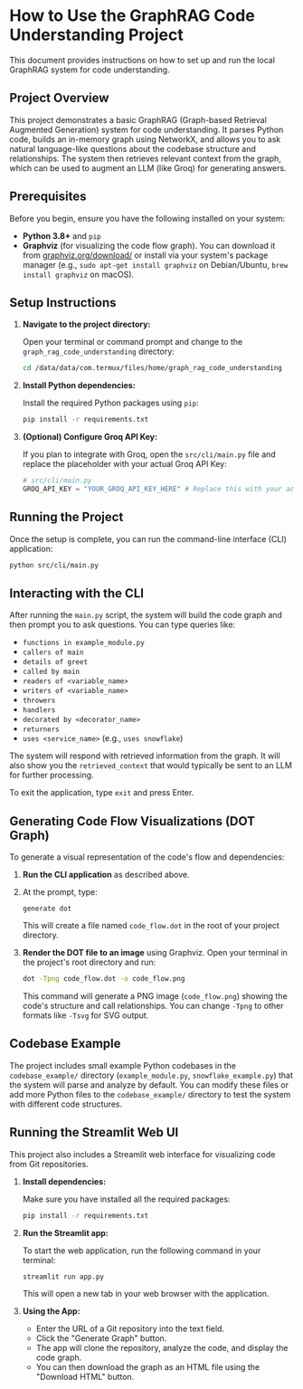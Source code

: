 # How to Use the GraphRAG Code Understanding Project

This document provides instructions on how to set up and run the local GraphRAG system for code understanding.

## Project Overview

This project demonstrates a basic GraphRAG (Graph-based Retrieval Augmented Generation) system for code understanding. It parses Python code, builds an in-memory graph using NetworkX, and allows you to ask natural language-like questions about the codebase structure and relationships. The system then retrieves relevant context from the graph, which can be used to augment an LLM (like Groq) for generating answers.

## Prerequisites

Before you begin, ensure you have the following installed on your system:

*   **Python 3.8+** and `pip`
*   **Graphviz** (for visualizing the code flow graph). You can download it from [graphviz.org/download/](https://graphviz.org/download/) or install via your system's package manager (e.g., `sudo apt-get install graphviz` on Debian/Ubuntu, `brew install graphviz` on macOS).

## Setup Instructions

1.  **Navigate to the project directory:**

    Open your terminal or command prompt and change to the `graph_rag_code_understanding` directory:
    ```bash
    cd /data/data/com.termux/files/home/graph_rag_code_understanding
    ```

2.  **Install Python dependencies:**

    Install the required Python packages using `pip`:
    ```bash
    pip install -r requirements.txt
    ```

3.  **(Optional) Configure Groq API Key:**

    If you plan to integrate with Groq, open the `src/cli/main.py` file and replace the placeholder with your actual Groq API Key:
    ```python
    # src/cli/main.py
    GROQ_API_KEY = "YOUR_GROQ_API_KEY_HERE" # Replace this with your actual key
    ```

## Running the Project

Once the setup is complete, you can run the command-line interface (CLI) application:

```bash
python src/cli/main.py
```

## Interacting with the CLI

After running the `main.py` script, the system will build the code graph and then prompt you to ask questions. You can type queries like:

*   `functions in example_module.py`
*   `callers of main`
*   `details of greet`
*   `called by main`
*   `readers of <variable_name>`
*   `writers of <variable_name>`
*   `throwers`
*   `handlers`
*   `decorated by <decorator_name>`
*   `returners`
*   `uses <service_name>` (e.g., `uses snowflake`)

The system will respond with retrieved information from the graph. It will also show you the `retrieved_context` that would typically be sent to an LLM for further processing.

To exit the application, type `exit` and press Enter.

## Generating Code Flow Visualizations (DOT Graph)

To generate a visual representation of the code's flow and dependencies:

1.  **Run the CLI application** as described above.
2.  At the prompt, type:
    ```
    generate dot
    ```
    This will create a file named `code_flow.dot` in the root of your project directory.

3.  **Render the DOT file to an image** using Graphviz. Open your terminal in the project's root directory and run:
    ```bash
    dot -Tpng code_flow.dot -o code_flow.png
    ```
    This command will generate a PNG image (`code_flow.png`) showing the code's structure and call relationships. You can change `-Tpng` to other formats like `-Tsvg` for SVG output.

## Codebase Example

The project includes small example Python codebases in the `codebase_example/` directory (`example_module.py`, `snowflake_example.py`) that the system will parse and analyze by default. You can modify these files or add more Python files to the `codebase_example/` directory to test the system with different code structures.

## Running the Streamlit Web UI

This project also includes a Streamlit web interface for visualizing code from Git repositories.

1.  **Install dependencies:**

    Make sure you have installed all the required packages:
    ```bash
    pip install -r requirements.txt
    ```

2.  **Run the Streamlit app:**

    To start the web application, run the following command in your terminal:
    ```bash
    streamlit run app.py
    ```

    This will open a new tab in your web browser with the application.

3.  **Using the App:**

    -   Enter the URL of a Git repository into the text field.
    -   Click the "Generate Graph" button.
    -   The app will clone the repository, analyze the code, and display the code graph.
    -   You can then download the graph as an HTML file using the "Download HTML" button.
